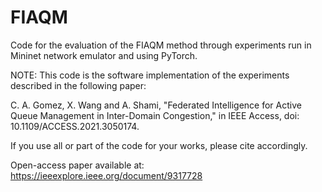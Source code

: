 # FIAQM

Code for the evaluation of the FIAQM method through experiments run in Mininet network emulator and using PyTorch.

NOTE: This code is the software implementation of the experiments described in the following paper:

C. A. Gomez, X. Wang and A. Shami, "Federated Intelligence for Active Queue Management in Inter-Domain Congestion," in IEEE Access, doi: 10.1109/ACCESS.2021.3050174.

If you use all or part of the code for your works, please cite accordingly.

Open-access paper available at: https://ieeexplore.ieee.org/document/9317728
